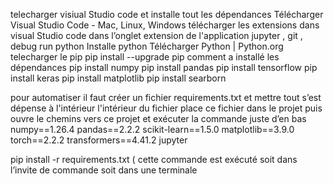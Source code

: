 
telecharger visiual Studio code  et installe tout les dépendances 
Télécharger Visual Studio Code - Mac, Linux, Windows
télécharger les extensions dans visual Studio code dans l’onglet extension de l'application  jupyter ,  git  ,  debug run python 
 Installe  python 
Télécharger Python | Python.org
telecharger le pip  pip install --upgrade pip
comment a installé les dépendances 
pip install numpy 
pip install pandas 
pip install tensorflow 
pip install keras 
pip install matplotlib 
pip install searborn 


pour automatiser il faut créer un fichier 
requirements.txt  et mettre tout s’est dépense à l'intérieur l'intérieur du fichier
place ce fichier dans le projet puis ouvre le chemins vers ce projet   et exécuter la commande juste d’en bas  
numpy==1.26.4
pandas==2.2.2
scikit-learn==1.5.0
matplotlib==3.9.0
torch==2.2.2
transformers==4.41.2
jupyter

pip install -r requirements.txt ( cette commande est exécuté soit dans l’invite de commande soit dans une terminale 

 
 

 

 
 


